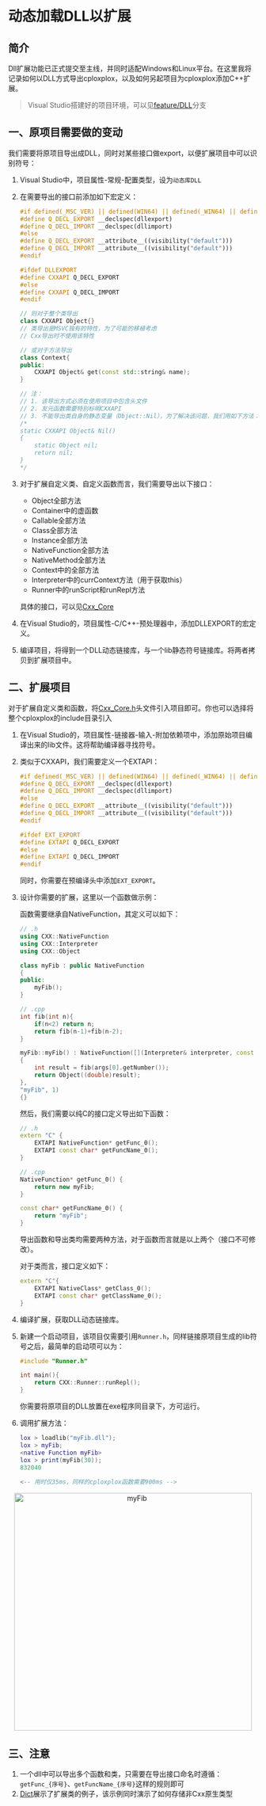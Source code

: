 # 动态加载DLL以扩展

## 简介

Dll扩展功能已正式提交至主线，并同时适配Windows和Linux平台。在这里我将记录如何以DLL方式导出cploxplox，以及如何另起项目为cploxplox添加C++扩展。

> Visual Studio搭建好的项目环境，可以见[feature/DLL](https://gitee.com/Morphlng/cploxplox/tree/feature%2FDLL/)分支

## 一、原项目需要做的变动

我们需要将原项目导出成DLL，同时对某些接口做export，以便扩展项目中可以识别符号：

1. Visual Studio中，项目属性-常规-配置类型，设为`动态库DLL`

2. 在需要导出的接口前添加如下宏定义：

    ```c++
    #if defined(_MSC_VER) || defined(WIN64) || defined(_WIN64) || defined(__WIN64__) || defined(WIN32) || defined(_WIN32) || defined(__WIN32__) || defined(__NT__)
    #define Q_DECL_EXPORT __declspec(dllexport)
    #define Q_DECL_IMPORT __declspec(dllimport)
    #else
    #define Q_DECL_EXPORT __attribute__((visibility("default")))
    #define Q_DECL_IMPORT __attribute__((visibility("default")))
    #endif

    #ifdef DLLEXPORT
    #define CXXAPI Q_DECL_EXPORT
    #else
    #define CXXAPI Q_DECL_IMPORT
    #endif
   
    // 则对于整个类导出
    class CXXAPI Object{}
    // 类导出是MSVC独有的特性，为了可能的移植考虑
    // Cxx导出时不使用该特性

    // 或对于方法导出
    class Context{
    public:
        CXXAPI Object& get(const std::string& name);
    }

    // 注：
    // 1. 该导出方式必须在使用项目中包含头文件
    // 2. 友元函数需要特别标明CXXAPI
    // 3. 不能导出类自身的静态变量（Object::Nil），为了解决该问题，我们用如下方法：
    /*
    static CXXAPI Object& Nil()
    {
        static Object nil;
        return nil;
    }
    */
    ```

3. 对于扩展自定义类、自定义函数而言，我们需要导出以下接口：
   - Object全部方法
   - Container中的虚函数
   - Callable全部方法
   - Class全部方法
   - Instance全部方法
   - NativeFunction全部方法
   - NativeMethod全部方法
   - Context中的全部方法
   - Interpreter中的currContext方法（用于获取this）
   - Runner中的runScript和runRepl方法

   具体的接口，可以见[Cxx_Core](Cxx_Core.h)
   
4. 在Visual Studio的，项目属性-C/C++-预处理器中，添加DLLEXPORT的宏定义。

5. 编译项目，将得到一个DLL动态链接库，与一个lib静态符号链接库。将两者拷贝到扩展项目中。

## 二、扩展项目

对于扩展自定义类和函数，将[Cxx_Core.h](./Cxx_Core.h)头文件引入项目即可。你也可以选择将整个cploxplox的include目录引入

1. 在Visual Studio的，项目属性-链接器-输入-附加依赖项中，添加原始项目编译出来的lib文件。这将帮助编译器寻找符号。

2. 类似于CXXAPI，我们需要定义一个EXTAPI：

    ```c++
    #if defined(_MSC_VER) || defined(WIN64) || defined(_WIN64) || defined(__WIN64__) || defined(WIN32) || defined(_WIN32) || defined(__WIN32__) || defined(__NT__)
    #define Q_DECL_EXPORT __declspec(dllexport)
    #define Q_DECL_IMPORT __declspec(dllimport)
    #else
    #define Q_DECL_EXPORT __attribute__((visibility("default")))
    #define Q_DECL_IMPORT __attribute__((visibility("default")))
    #endif

    #ifdef EXT_EXPORT
    #define EXTAPI Q_DECL_EXPORT
    #else
    #define EXTAPI Q_DECL_IMPORT
    #endif
    ```

    同时，你需要在预编译头中添加`EXT_EXPORT`。

3. 设计你需要的扩展，这里以一个函数做示例：

    函数需要继承自NativeFunction，其定义可以如下：

    ```c++
    // .h
    using CXX::NativeFunction
    using CXX::Interpreter
    using CXX::Object
    
    class myFib : public NativeFunction
    {
    public:
        myFib();
    }
    
    // .cpp
    int fib(int n){
        if(n<2) return n;
        return fib(n-1)+fib(n-2);
    }
    
    myFib::myFib() : NativeFunction([](Interpreter& interpreter, const std::vector<Object>& args)
    {
        int result = fib(args[0].getNumber());
        return Object((double)result);
    },
    "myFib", 1)
    {}
    ```

    然后，我们需要以纯C的接口定义导出如下函数：

    ```c++
    // .h
    extern "C" {
        EXTAPI NativeFunction* getFunc_0();
        EXTAPI const char* getFuncName_0();
    }
    
    // .cpp
    NativeFunction* getFunc_0() {
        return new myFib;
    }
    
    const char* getFuncName_0() {
        return "myFib";
    }
    ```

    导出函数和导出类均需要两种方法，对于函数而言就是以上两个（接口不可修改）。

    对于类而言，接口定义如下：

    ```c++
    extern "C"{
        EXTAPI NativeClass* getClass_0();
        EXTAPI const char* getClassName_0();
    }
    ```

4. 编译扩展，获取DLL动态链接库。

5. 新建一个启动项目，该项目仅需要引用`Runner.h`，同样链接原项目生成的lib符号之后，最简单的启动项可以为：

   ```c++
   #include "Runner.h"
   
   int main(){
       return CXX::Runner::runRepl();
   }
   ```

   你需要将原项目的DLL放置在exe程序同目录下，方可运行。

6. 调用扩展方法：

   ```lua
   lox > loadlib("myFib.dll");
   lox > myFib;
   <native Function myFib>
   lox > print(myFib(30));
   832040
       
   <-- 用时仅35ms，同样的cploxplox函数需要900ms -->
   ```

<div align='center'>
    <img alt="myFib" src="example.png" width=480px/>
</div>

## 三、注意

1. 一个dll中可以导出多个函数和类，只需要在导出接口命名时遵循：`getFunc_{序号}`、`getFuncName_{序号}`这样的规则即可
2. [Dict](Dict.h)展示了扩展类的例子，该示例同时演示了如何存储非Cxx原生类型